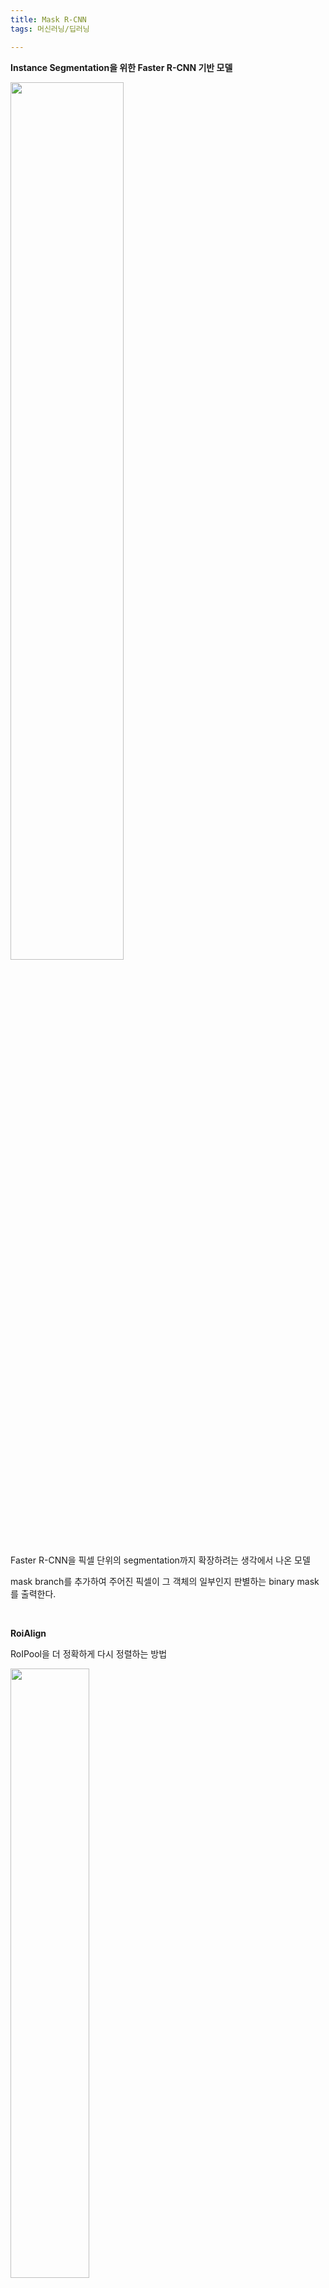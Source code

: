 ```yaml
---
title: Mask R-CNN
tags: 머신러닝/딥러닝

---
```


**Instance Segmentation을 위한 Faster R-CNN 기반 모델**

<img src="https://user-images.githubusercontent.com/71831714/107454839-19ab0380-6b91-11eb-8760-363ce770c654.png" width="60%" height="60%">

<br>

Faster R-CNN을 픽셀 단위의 segmentation까지 확장하려는 생각에서 나온 모델

mask branch를 추가하여 주어진 픽셀이 그 객체의 일부인지 판별하는 binary mask를 출력한다.

<br>

**RoiAlign**

RoIPool을 더 정확하게 다시 정렬하는 방법

<img src="https://user-images.githubusercontent.com/71831714/107454840-1adc3080-6b91-11eb-95cf-9cf59d0f53ba.png" width="50%" height="50%">

<br>

<img src="https://user-images.githubusercontent.com/71831714/107456119-faad7100-6b92-11eb-910e-569927ed1a3e.jpg" width="50%" height="50%">

<br>

기존 RolPool에서는 Feature Map에서 압축된 2.93 픽셀에서 소수점을 버린 2픽셀을 선택하게 되는데 이는 misalignmnet를 유발한다.

반면, RoIAlign에서는 이중선형보간법(bilinear interpolation)를 활용하여 2.93에 근접한 값을 선택한다.

결과적으로 픽셀 단위의 오차가 줄어든 mask들은 Faster R-CNN에서 생성된 classification과 bounding boxes와 합쳐져 보다 정확한 segmentation을 보여준다.

<br>
